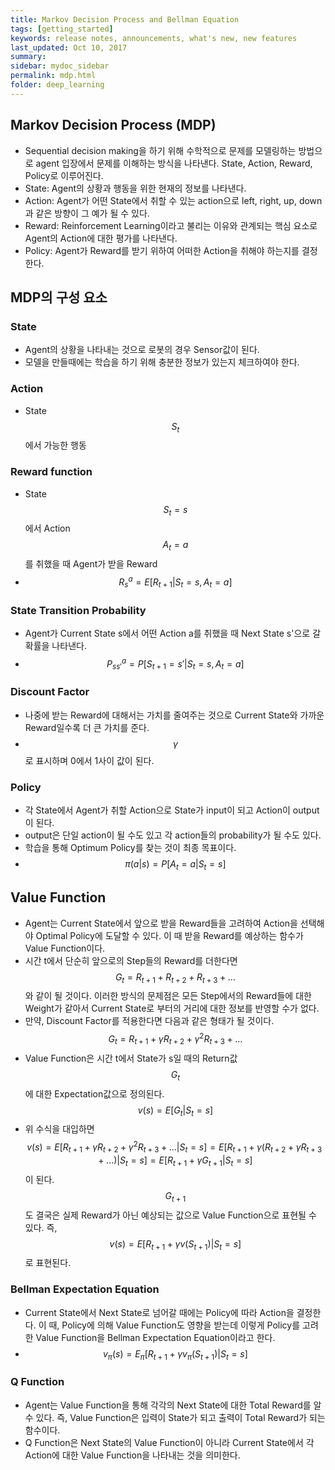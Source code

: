 ```yaml
---
title: Markov Decision Process and Bellman Equation
tags: [getting_started]
keywords: release notes, announcements, what's new, new features
last_updated: Oct 10, 2017
summary:
sidebar: mydoc_sidebar
permalink: mdp.html
folder: deep_learning
---
```


## Markov Decision Process (MDP)
*  Sequential decision making을 하기 위해 수학적으로 문제를 모델링하는 방법으로 agent 입장에서 문제를 이해하는 방식을 나타낸다. State, Action, Reward, Policy로 이루어진다.
*  State: Agent의 상황과 행동을 위한 현재의 정보를 나타낸다.
*  Action: Agent가 어떤 State에서 취할 수 있는 action으로 left, right, up, down과 같은 방향이 그 예가 될 수 있다.
*  Reward: Reinforcement Learning이라고 불리는 이유와 관계되는 핵심 요소로 Agent의 Action에 대한 평가를 나타낸다.
*  Policy: Agent가 Reward를 받기 위하여 어떠한 Action을 취해야 하는지를 결정한다.

## MDP의 구성 요소
### State
*  Agent의 상황을 나타내는 것으로 로봇의 경우 Sensor값이 된다.
*  모델을 만들때에는 학습을 하기 위해 충분한 정보가 있는지 체크하여야 한다.
### Action
*  State $${ S }_{ t }$$에서 가능한 행동
### Reward function
*  State $${ S }_{ t }=s$$에서 Action $${ A }_{ t }=a$$를 취했을 때 Agent가 받을 Reward
*  $${ { R }_{ s }^{ a } }=E[{ R }_{ t+1 }|{ S }_{ t }=s,{ A }_{ t }=a]$$
### State Transition Probability
*  Agent가 Current State s에서 어떤 Action a를 취했을 때 Next State s'으로 갈 확률을 나타낸다.
*  $${ { P }_{ ss' }^{ a } }=P[{ S }_{ t+1 }=s'|{ S }_{ t }=s,{ A }_{ t }=a]$$
### Discount Factor
*  나중에 받는 Reward에 대해서는 가치를 줄여주는 것으로 Current State와 가까운 Reward일수록 더 큰 가치를 준다.
*  $$\gamma$$로 표시하며 0에서 1사이 값이 된다.
### Policy
*  각 State에서 Agent가 취할 Action으로 State가 input이 되고 Action이 output이 된다.
*  output은 단일 action이 될 수도 있고 각 action들의 probability가 될 수도 있다.
*  학습을 통해 Optimum Policy를 찾는 것이 최종 목표이다.
*  $${ \pi (a|s) }=P[{ A }_{ t }=a|{ S }_{ t }=s]$$

## Value Function
* Agent는 Current State에서 앞으로 받을 Reward들을 고려하여 Action을 선택해야 Optimal Policy에 도달할 수 있다. 이 때 받을 Reward를 예상하는 함수가 Value Function이다.
* 시간 t에서 단순히 앞으로의 Step들의 Reward를 더한다면 $${ G }_{ t }={ R }_{ t+1 }+{ R }_{ t+2 }+{ R }_{ t+3 }+...$$와 같이 될 것이다. 이러한 방식의 문제점은 모든 Step에서의 Reward들에 대한 Weight가 같아서 Current State로 부터의 거리에 대한 정보를 반영할 수가 없다.
* 만약, Discount Factor를 적용한다면 다음과 같은 형태가 될 것이다. $${ G }_{ t }={ R }_{ t+1 }+\gamma{ R }_{ t+2 }+{ \gamma }^{ 2 }{ R }_{ t+3 }+...$$
* Value Function은 시간 t에서 State가 s일 때의 Return값 $${ G }_{ t }$$에 대한 Expectation값으로 정의된다. $$v(s) = E[{G}_{t}|{S}_{t}=s]$$
* 위 수식을 대입하면 $$v(s)=E[{ R }_{ t+1 }+\gamma{ R }_{ t+2 }+{ \gamma }^{ 2 }{ R }_{ t+3 }+...|{S}_{t}=s] = E[{ R }_{ t+1 }+\gamma({ R }_{ t+2 }+\gamma{ R }_{ t+3 }+...)|{S}_{t}=s] = E[{ R }_{ t+1 }+\gamma{G}_{t+1}|{S}_{t}=s]$$이 된다. $${G}_{t+1}$$도 결국은 실제 Reward가 아닌 예상되는 값으로 Value Function으로 표현될 수 있다. 즉, $$v(s)=E[{ R }_{ t+1 }+\gamma v({S}_{t+1})|{S}_{t}=s]$$로 표현된다.

### Bellman Expectation Equation
* Current State에서 Next State로 넘어갈 때에는 Policy에 따라 Action을 결정한다. 이 때, Policy에 의해 Value Function도 영향을 받는데 이렇게 Policy를 고려한 Value Function을 Bellman Expectation Equation이라고 한다.
* $${v}_{\pi}(s)={E}_{\pi}[{ R }_{ t+1 }+\gamma {v}_{\pi}({S}_{t+1})|{S}_{t}=s]$$

### Q Function
* Agent는 Value Function을 통해 각각의 Next State에 대한 Total Reward를 알 수 있다. 즉, Value Function은 입력이 State가 되고 출력이 Total Reward가 되는 함수이다.
* Q Function은 Next State의 Value Function이 아니라 Current State에서 각 Action에 대한 Value Function을 나타내는 것을 의미한다.
